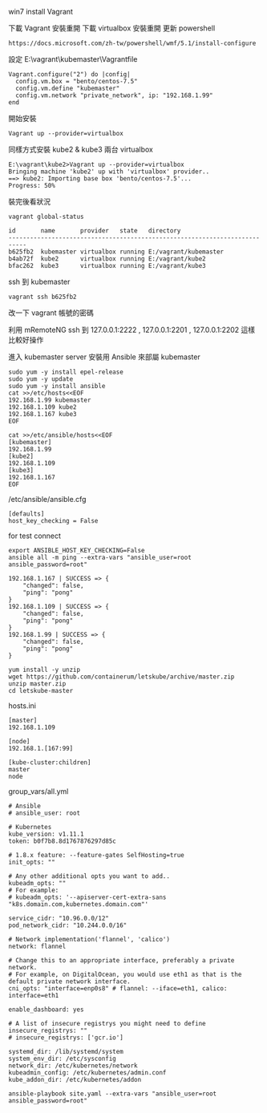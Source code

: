 win7 install Vagrant

下載 Vagrant 安裝重開
下載 virtualbox 安裝重開
更新 powershell 

```
https://docs.microsoft.com/zh-tw/powershell/wmf/5.1/install-configure
```

設定 
E:\vagrant\kubemaster\Vagrantfile
```
Vagrant.configure("2") do |config|
  config.vm.box = "bento/centos-7.5"
  config.vm.define "kubemaster"
  config.vm.network "private_network", ip: "192.168.1.99"
end
```

開始安裝
```
Vagrant up --provider=virtualbox
```

同樣方式安裝 kube2 & kube3 兩台 virtualbox 
```
E:\vagrant\kube2>Vagrant up --provider=virtualbox
Bringing machine 'kube2' up with 'virtualbox' provider..
==> kube2: Importing base box 'bento/centos-7.5'...
Progress: 50%
```

裝完後看狀況
```
vagrant global-status
```

```
id       name       provider   state   directory
---------------------------------------------------------------------------
b625fb2  kubemaster virtualbox running E:/vagrant/kubemaster
b4ab72f  kube2      virtualbox running E:/vagrant/kube2
bfac262  kube3      virtualbox running E:/vagrant/kube3
```
ssh 到 kubemaster
```
vagrant ssh b625fb2
``` 
改一下 vagrant 帳號的密碼

利用 mRemoteNG ssh 到 127.0.0.1:2222 , 127.0.0.1:2201 , 127.0.0.1:2202 這樣比較好操作

進入 kubemaster server  安裝用 Ansible 來部屬 kubemaster 
```
sudo yum -y install epel-release
sudo yum -y update
sudo yum -y install ansible
cat >>/etc/hosts<<EOF
192.168.1.99 kubemaster
192.168.1.109 kube2
192.168.1.167 kube3
EOF
```

```
cat >>/etc/ansible/hosts<<EOF
[kubemaster]
192.168.1.99
[kube2]
192.168.1.109
[kube3]
192.168.1.167
EOF
```

/etc/ansible/ansible.cfg
```
[defaults]
host_key_checking = False
```

for test connect
```
export ANSIBLE_HOST_KEY_CHECKING=False
ansible all -m ping --extra-vars "ansible_user=root ansible_password=root"
```

```
192.168.1.167 | SUCCESS => {
    "changed": false,
    "ping": "pong"
}
192.168.1.109 | SUCCESS => {
    "changed": false,
    "ping": "pong"
}
192.168.1.99 | SUCCESS => {
    "changed": false,
    "ping": "pong"
}
```

```
yum install -y unzip
wget https://github.com/containerum/letskube/archive/master.zip
unzip master.zip
cd letskube-master
```

hosts.ini
```
[master]
192.168.1.109

[node]
192.168.1.[167:99]

[kube-cluster:children]
master
node
```

group_vars/all.yml
```
# Ansible
# ansible_user: root

# Kubernetes
kube_version: v1.11.1
token: b0f7b8.8d1767876297d85c

# 1.8.x feature: --feature-gates SelfHosting=true
init_opts: ""

# Any other additional opts you want to add..
kubeadm_opts: ""
# For example:
# kubeadm_opts: '--apiserver-cert-extra-sans "k8s.domain.com,kubernetes.domain.com"'

service_cidr: "10.96.0.0/12"
pod_network_cidr: "10.244.0.0/16"

# Network implementation('flannel', 'calico')
network: flannel

# Change this to an appropriate interface, preferably a private network.
# For example, on DigitalOcean, you would use eth1 as that is the default private network interface.
cni_opts: "interface=enp0s8" # flannel: --iface=eth1, calico: interface=eth1

enable_dashboard: yes

# A list of insecure registrys you might need to define
insecure_registrys: ""
# insecure_registrys: ['gcr.io']

systemd_dir: /lib/systemd/system
system_env_dir: /etc/sysconfig
network_dir: /etc/kubernetes/network
kubeadmin_config: /etc/kubernetes/admin.conf
kube_addon_dir: /etc/kubernetes/addon
```

```
ansible-playbook site.yaml --extra-vars "ansible_user=root ansible_password=root" 
```
